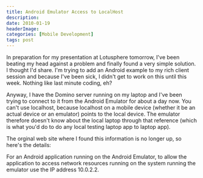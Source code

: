 ```yaml
---
title: Android Emulator Access to LocalHost
description: 
date: 2010-01-19
headerImage: 
categories: [Mobile Development]
tags: post
---
```


In preparation for my presentation at Lotusphere tomorrow, I've been beating my head against a problem and finally found a very simple solution. I thought I'd share. I'm trying to add an Android example to my rich client session and because I've been sick, I didn't get to work on this until this week. Nothing like last minute coding, eh?

Anyway, I have the Domino server running on my laptop and I've been trying to connect to it from the Android Emulator for about a day now. You can't use localhost, because localhost on a mobile device (whether it be an actual device or an emulator) points to the local device. The emulator therefore doesn't know about the local laptop through that reference (which is what you'd do to do any local testing laptop app to laptop app).

The orginal web site where I found this information is no longer up, so here's the details:

For an Android application running on the Android Emulator, to allow the application to access network resources running on the system running the emulator use the IP address 10.0.2.2.